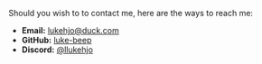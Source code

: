 Should you wish to to contact me, here are the ways to reach me:

- **Email:** [lukehjo@duck.com](mailto:lukehjo@duck.com)
- **GitHub:** [luke-beep](https://github.com/luke-beep)
- **Discord:** [@llukehjo](https://discord.com)
